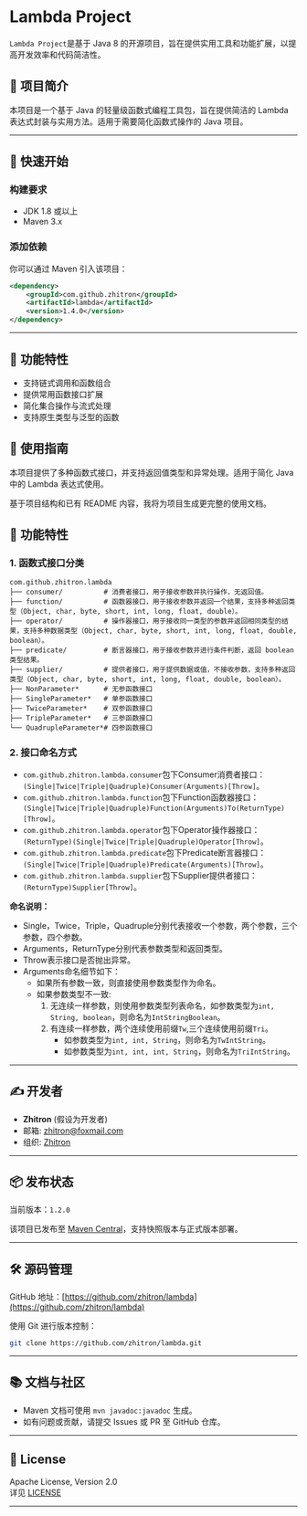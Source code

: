 # Lambda Project

`Lambda Project`是基于 Java 8 的开源项目，旨在提供实用工具和功能扩展，以提高开发效率和代码简洁性。

## 📄 项目简介

本项目是一个基于 Java 的轻量级函数式编程工具包，旨在提供简洁的 Lambda 表达式封装与实用方法。适用于需要简化函数式操作的 Java 项目。

---

## 🚀 快速开始

### 构建要求

- JDK 1.8 或以上
- Maven 3.x

### 添加依赖

你可以通过 Maven 引入该项目：

```xml
<dependency>
    <groupId>com.github.zhitron</groupId>
    <artifactId>lambda</artifactId>
    <version>1.4.0</version>
</dependency>
```

---

## 🧩 功能特性

- 支持链式调用和函数组合
- 提供常用函数接口扩展
- 简化集合操作与流式处理
- 支持原生类型与泛型的函数

## 🔧 使用指南

本项目提供了多种函数式接口，并支持返回值类型和异常处理。适用于简化 Java 中的 Lambda 表达式使用。

基于项目结构和已有 README 内容，我将为项目生成更完整的使用文档。

## 🧩 功能特性

### 1. 函数式接口分类

```
com.github.zhitron.lambda
├── consumer/          # 消费者接口，用于接收参数并执行操作，无返回值。
├── function/          # 函数器接口，用于接收参数并返回一个结果，支持多种返回类型（Object, char, byte, short, int, long, float, double）。
├── operator/          # 操作器接口，用于接收同一类型的参数并返回相同类型的结果，支持多种数据类型（Object, char, byte, short, int, long, float, double, boolean）。
├── predicate/         # 断言器接口，用于接收参数并进行条件判断，返回 boolean 类型结果。
├── supplier/          # 提供者接口，用于提供数据或值，不接收参数，支持多种返回类型（Object, char, byte, short, int, long, float, double, boolean）。
├── NonParameter*      # 无参函数接口
├── SingleParameter*   # 单参函数接口
├── TwiceParameter*    # 双参函数接口
├── TripleParameter*   # 三参函数接口
└── QuadrupleParameter*# 四参函数接口
```

### 2. 接口命名方式

* `com.github.zhitron.lambda.consumer`包下Consumer消费者接口：`(Single|Twice|Triple|Quadruple)Consumer(Arguments)[Throw]`。
* `com.github.zhitron.lambda.function`包下Function函数器接口：`(Single|Twice|Triple|Quadruple)Function(Arguments)To(ReturnType)[Throw]`。
* `com.github.zhitron.lambda.operator`包下Operator操作器接口：`(ReturnType)(Single|Twice|Triple|Quadruple)Operator[Throw]`。
* `com.github.zhitron.lambda.predicate`包下Predicate断言器接口：`(Single|Twice|Triple|Quadruple)Predicate(Arguments)[Throw]`。
* `com.github.zhitron.lambda.supplier`包下Supplier提供者接口：`(ReturnType)Supplier[Throw]`。

**命名说明：**

* Single，Twice，Triple，Quadruple分别代表接收一个参数，两个参数，三个参数，四个参数。
* Arguments，ReturnType分别代表参数类型和返回类型。
* Throw表示接口是否抛出异常。
* Arguments命名细节如下：
  * 如果所有参数一致，则直接使用参数类型作为命名。
  * 如果参数类型不一致:
    1. 无连续一样参数，则使用参数类型列表命名，如参数类型为`int, String, boolean`，则命名为`IntStringBoolean`。
    2. 有连续一样参数，两个连续使用前缀`Tw`,三个连续使用前缀`Tri`。
       * 如参数类型为`int, int, String`，则命名为`TwIntString`。
       * 如参数类型为`int, int, int, String`，则命名为`TriIntString`。

---

## ✍️ 开发者

- **Zhitron** (假设为开发者)
- 邮箱: zhitron@foxmail.com
- 组织: [Zhitron](https://github.com/zhitron)

---

## 📦 发布状态

当前版本：`1.2.0`

该项目已发布至 [Maven Central](https://search.maven.org/)，支持快照版本与正式版本部署。

---

## 🛠 源码管理

GitHub 地址：[https://github.com/zhitron/lambda](https://github.com/zhitron/lambda)

使用 Git 进行版本控制：

```bash
git clone https://github.com/zhitron/lambda.git
```

---

## 📚 文档与社区

- Maven 文档可使用 `mvn javadoc:javadoc` 生成。
- 如有问题或贡献，请提交 Issues 或 PR 至 GitHub 仓库。

---

## 📎 License

Apache License, Version 2.0  
详见 [LICENSE](https://www.apache.org/licenses/LICENSE-2.0.txt)

---
